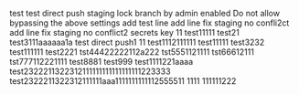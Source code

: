 test
test
direct push staging lock branch  by admin
enabled Do not allow bypassing the above settings
add test line
add line fix staging no confli2ct
add line fix staging no conflict2
secrets key 11
test11111
test21
test3111aaaaaa1a
test direct push1
11
test1112111111
test11111
test3232
test111111
test2221
tst44422222112a222
tst5551121111
tst66612111
tst777112221111
test8881
test999
test1111221aaaa
test2322211322312111111111111111111223333
test2322211322312111111aaa1111111111112555511
1111
111111222